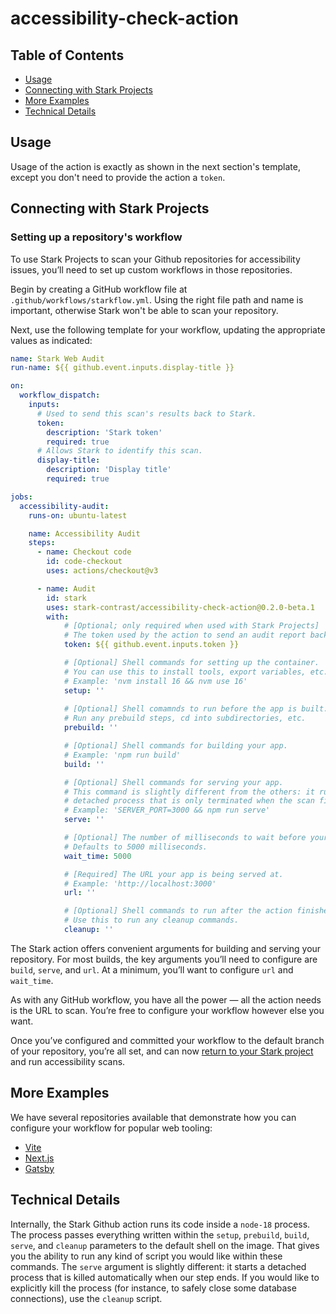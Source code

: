 # accessibility-check-action

## Table of Contents

- [Usage](#usage)
- [Connecting with Stark Projects](#connecting-with-stark-projects)
- [More Examples](#more-examples)
- [Technical Details](#technical-details)

## Usage

Usage of the action is exactly as shown in the next section's template, except you don't need to provide the action a `token`.

## Connecting with Stark Projects

### Setting up a repository's workflow

To use Stark Projects to scan your Github repositories for accessibility issues, you’ll need to set up custom workflows in those repositories.

Begin by creating a GitHub workflow file at `.github/workflows/starkflow.yml`. Using the right file path and name is important, otherwise Stark won't be able to scan your repository.

Next, use the following template for your workflow, updating the appropriate values as indicated:

```yml
name: Stark Web Audit
run-name: ${{ github.event.inputs.display-title }}

on:
  workflow_dispatch:
    inputs:
      # Used to send this scan's results back to Stark.
      token:
        description: 'Stark token'
        required: true
      # Allows Stark to identify this scan.
      display-title:
        description: 'Display title'
        required: true

jobs:
  accessibility-audit:
    runs-on: ubuntu-latest

    name: Accessibility Audit
    steps:
      - name: Checkout code
        id: code-checkout
        uses: actions/checkout@v3

      - name: Audit
        id: stark
        uses: stark-contrast/accessibility-check-action@0.2.0-beta.1
        with:
            # [Optional; only required when used with Stark Projects]
            # The token used by the action to send an audit report back to Stark.
            token: ${{ github.event.inputs.token }}

            # [Optional] Shell commands for setting up the container.
            # You can use this to install tools, export variables, etc.
            # Example: 'nvm install 16 && nvm use 16'
            setup: ''
            
            # [Optional] Shell comamnds to run before the app is built.
            # Run any prebuild steps, cd into subdirectories, etc.
            prebuild: ''

            # [Optional] Shell commands for building your app.
            # Example: 'npm run build'
            build: ''

            # [Optional] Shell commands for serving your app.
            # This command is slightly different from the others: it runs in a long-lived,
            # detached process that is only terminated when the scan finishes and our action stops.
            # Example: 'SERVER_PORT=3000 && npm run serve'
            serve: ''

            # [Optional] The number of milliseconds to wait before your app is ready.
            # Defaults to 5000 milliseconds.
            wait_time: 5000

            # [Required] The URL your app is being served at.
            # Example: 'http://localhost:3000'
            url: ''

            # [Optional] Shell commands to run after the action finishes a scan.
            # Use this to run any cleanup commands.
            cleanup: ''
```

The Stark action offers convenient arguments for building and serving your repository. For most builds, the key arguments you’ll need to configure are `build`, `serve`, and `url`. At a minimum, you’ll want to configure `url` and `wait_time`.

As with any GitHub workflow, you have all the power — all the action needs is the URL to scan. You’re free to configure your workflow however else you want.

Once you’ve configured and committed your workflow to the default branch of your repository, you’re all set, and can now [return to your Stark project](https://account.getstark.co/projects) and run accessibility scans.

## More Examples

We have several repositories available that demonstrate how you can configure your workflow for popular web tooling:

- [Vite](https://github.com/stark-projects-demos/vite-demo)
- [Next.js](https://github.com/stark-projects-demos/nextjs-demo)
- [Gatsby](https://github.com/stark-projects-demos/gatsby-demo)

## Technical Details

Internally, the Stark Github action runs its code inside a `node-18` process. The process passes everything written within the `setup`, `prebuild`, `build`, `serve`, and `cleanup` parameters to the default shell on the image. That gives you the ability to run any kind of script you would like within these commands. The `serve` argument is slightly different: it starts a detached process that is killed automatically when our step ends. If you would like to explicitly kill the process (for instance, to safely close some database connections), use the `cleanup` script.
